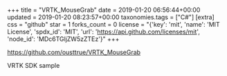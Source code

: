 +++
title = "VRTK_MouseGrab"
date = 2019-01-20 06:56:44+00:00
updated = 2019-01-20 08:23:57+00:00
taxonomies.tags = ["C#"]
[extra]
css = "github"
star = 1
forks_count = 0
license = "{'key': 'mit', 'name': 'MIT License', 'spdx_id': 'MIT', 'url': 'https://api.github.com/licenses/mit', 'node_id': 'MDc6TGljZW5zZTEz'}"
+++

<https://github.com/ousttrue/VRTK_MouseGrab>

VRTK SDK sample
